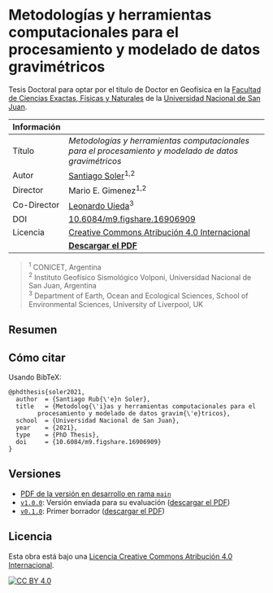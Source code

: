 # Metodologías y herramientas computacionales para el procesamiento y modelado de datos gravimétricos

Tesis Doctoral para optar por el título de Doctor en Geofísica en la
[Facultad de Ciencias Exactas, Físicas y Naturales](http://exactas.unsj.edu.ar/)
de la
[Universidad Nacional de San Juan](http://www.unsj.edu.ar).

| Información  |           |
|--------------|-----------|
| Título   | _Metodologías y herramientas computacionales para el procesamiento y modelado de datos gravimétricos_ |
| Autor    | [Santiago Soler](https://www.santisoler.com)<sup>1,2</sup> |
| Director | Mario E. Gimenez<sup>1,2</sup>  |
| Co-Director | [Leonardo Uieda](https://www.leouieda.com)<sup>3</sup> |
| DOI      | [10.6084/m9.figshare.16906909](https://doi.org/10.6084/m9.figshare.16906909) |
| Licencia | [Creative Commons Atribución 4.0 Internacional][cc-by] |
|          | [**Descargar el PDF**](https://doi.org/10.6084/m9.figshare.16906909) |

> <sup>1</sup> CONICET, Argentina<br/>
> <sup>2</sup> Instituto Geofísico Sismológico Volponi, Universidad Nacional de San Juan,
> Argentina<br>
> <sup>3</sup> Department of Earth, Ocean and Ecological Sciences, School of Environmental Sciences, University of Liverpool, UK


## Resumen

## Cómo citar

Usando BibTeX:

```
@phdthesis{soler2021,
  author  = {Santiago Rub{\'e}n Soler},
  title   = {Metodolog{\'i}as y herramientas computacionales para el
        procesamiento y modelado de datos gravim{\'e}tricos},
  school  = {Universidad Nacional de San Juan},
  year    = {2021},
  type    = {PhD Thesis},
  doi     = {10.6084/m9.figshare.16906909}
}
```

## Versiones

- [PDF de la versión en desarrollo en rama `main`](https://github.com/santisoler/phd-thesis/raw/pdf/thesis.pdf)
- [`v1.0.0`](https://github.com/santisoler/phd-thesis/releases/tag/v1.0.0): Versión enviada para su evaluación ([descargar el PDF](https://github.com/santisoler/phd-thesis/releases/download/v1.0.0/thesis.pdf))
- [`v0.1.0`](https://github.com/santisoler/phd-thesis/releases/tag/v0.1.0): Primer borrador ([descargar el PDF](https://github.com/santisoler/phd-thesis/releases/download/v0.1.0/thesis.pdf))

## Licencia

Esta obra está bajo una
[Licencia Creative Commons Atribución 4.0 Internacional][cc-by].

[![CC BY 4.0][cc-by-image]][cc-by]

[cc-by]: https://creativecommons.org/licenses/by/4.0/deed.es
[cc-by-image]: https://i.creativecommons.org/l/by/4.0/88x31.png
